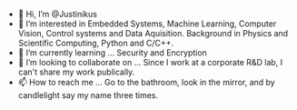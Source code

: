 - 👋 Hi, I’m @Justinikus
- 👀 I’m interested in Embedded Systems, Machine Learning, Computer Vision, Control systems and Data Aquisition. Background in Physics and Scientific Computing, Python and C/C++.
- 🌱 I’m currently learning ... Security and Encryption
- 💞️ I’m looking to collaborate on ... Since I work at a corporate R&D lab, I can't share my work publically.
- 📫 How to reach me ... Go to the bathroom, look in the mirror, and by candlelight say my name three times.

<!---
Justinikus/Justinikus is a ✨ special ✨ repository because its `README.md` (this file) appears on your GitHub profile.
You can click the Preview link to take a look at your changes.
--->
